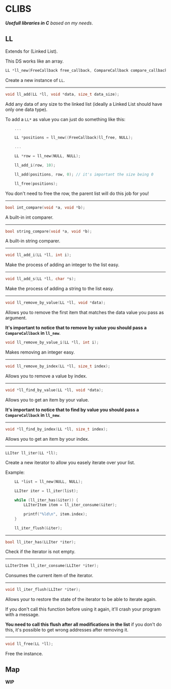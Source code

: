 # CLIBS

_**Usefull libraries in C** based on my needs_.

## LL

Extends for (Linked List).

This DS works like an array.

```c
LL *ll_new(FreeCallback free_callback, CompareCallback compare_callback);
```

Create a new instance of `LL`.

---

```c
void ll_add(LL *ll, void *data, size_t data_size);
```

Add any data of any size to the linked list (ideally a Linked List should have only one data type).

To add a `LL*` as value you can just do something like this:

```c
    ...

    LL *positions = ll_new((FreeCallback)ll_free, NULL);

    ...

    LL *row = ll_new(NULL, NULL);

    ll_add_i(row, 10);

    ll_add(positions, row, 0); // it's important the size being 0

    ll_free(positions);
```

You don't need to free the row, the parent list will do this job for you!

---

```c
bool int_compare(void *a, void *b);
```

A built-in int comparer.

---

```c
bool string_compare(void *a, void *b);
```

A built-in string comparer.

---

```c
void ll_add_i(LL *ll, int i);
```

Make the process of adding an integer to the list easy.

---

```c
void ll_add_s(LL *ll, char *s);
```

Make the process of adding a string to the list easy.

---

```c
void ll_remove_by_value(LL *ll, void *data);
```

Allows you to remove the first item that matches the data value you pass as argument.

**It's important to notice that to remove by value you should pass a `CompareCallback` in `ll_new`**.

```c
void ll_remove_by_value_i(LL *ll, int i);
```

Makes removing an integer easy.

---

```c
void ll_remove_by_index(LL *ll, size_t index);
```

Allows you to remove a value by index.

---

```c
void *ll_find_by_value(LL *ll, void *data);
```

Allows you to get an item by your value.

**It's important to notice that to find by value you should pass a `CompareCallback` in `ll_new`**.

---

```c
void *ll_find_by_index(LL *ll, size_t index);
```

Allows you to get an item by your index.

---

```c
LLIter ll_iter(LL *ll);
```

Create a new iterator to allow you easely iterate over your list.

Example:

```c
    LL *list = ll_new(NULL, NULL);

    LLIter iter = ll_iter(list);

    while (ll_iter_has(&iter)) {
        LLIterItem item = ll_iter_consume(&iter);

        printf("%ld\n", item.index);
    }

    ll_iter_flush(&iter);
```

---

```c
bool ll_iter_has(LLIter *iter);
```

Check if the iterator is not empty.

---

```c
LLIterItem ll_iter_consume(LLIter *iter);
```

Consumes the current item of the iterator.

---

```c
void ll_iter_flush(LLIter *iter);
```

Allows your to restore the state of the iterator to be able to iterate again.

If you don't call this function before using it again, it'll crash your program with a message.

**You need to call this flush after all modifications in the list** if you don't do this, it's possible to get wrong addresses after removing it.

---

```c
void ll_free(LL *ll);
```

Free the instance.

## Map

**WIP**

